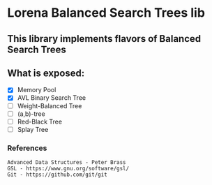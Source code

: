 # Lorena Balanced Search Trees lib

## This library implements flavors of Balanced Search Trees
## What is exposed:

- [x] Memory Pool
- [x] AVL Binary Search Tree
- [ ] Weight-Balanced Tree
- [ ] (a,b)-tree
- [ ] Red-Black Tree
- [ ] Splay Tree

### References
    Advanced Data Structures - Peter Brass
    GSL - https://www.gnu.org/software/gsl/
    Git - https://github.com/git/git
